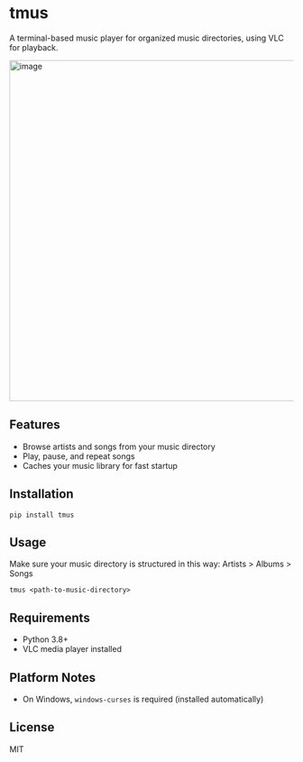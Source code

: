 # tmus

A terminal-based music player for organized music directories, using VLC for playback.

<img width="1214" height="605" alt="image" src="https://github.com/user-attachments/assets/35511852-ad50-4b15-ba13-344cd9179958" />


## Features
- Browse artists and songs from your music directory
- Play, pause, and repeat songs
- Caches your music library for fast startup

## Installation

```
pip install tmus
```

## Usage

Make sure your music directory is structured in this way:
Artists > Albums > Songs

```
tmus <path-to-music-directory>
```

## Requirements
- Python 3.8+
- VLC media player installed

## Platform Notes
- On Windows, `windows-curses` is required (installed automatically)

## License
MIT
